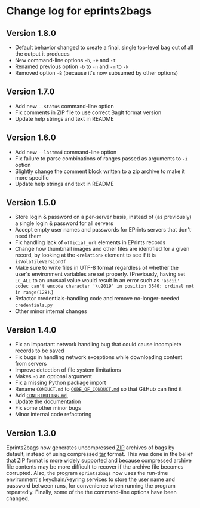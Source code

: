 Change log for eprints2bags
===========================

Version 1.8.0
-------------

* Default behavior changed to create a final, single top-level bag out of all the output it produces
* New command-line options `-b`, `-e` and `-t`
* Renamed previous option `-b` to `-n` and `-m` to `-k`
* Removed option `-B` (because it's now subsumed by other options)

Version 1.7.0
-------------

* Add new `--status` command-line option
* Fix comments in ZIP file to use correct BagIt format version
* Update help strings and text in README


Version 1.6.0
-------------

* Add new `--lastmod` command-line option
* Fix failure to parse combinations of ranges passed as arguments to `-i` option
* Slightly change the comment block written to a zip archive to make it more specific
* Update help strings and text in README


Version 1.5.0
-------------

* Store login & password on a per-server basis, instead of (as previously) a single login & password for all servers
* Accept empty user names and passwords for EPrints servers that don't need them
* Fix handling lack of `official_url` elements in EPrints records
* Change how thumbnail images and other files are identified for a given record, by looking at the `<relation>` element to see if it is `isVolatileVersionOf`
* Make sure to write files in UTF-8 format regardless of whether the user's environment variables are set properly.  (Previously, having set `LC_ALL` to an unusual value would result in an error such as `'ascii' codec can't encode character '\u2019' in position 3540: ordinal not in range(128)`.)
* Refactor credentials-handling code and remove no-longer-needed `credentials.py`
* Other minor internal changes


Version 1.4.0
-------------

* Fix an important network handling bug that could cause incomplete records to be saved
* Fix bugs in handling network exceptions while downloading content from servers
* Improve detection of file system limitations
* Makes `-o` an optional argument
* Fix a missing Python package import
* Rename `CONDUCT.md` to [`CODE_OF_CONDUCT.md`](CODE_OF_CONDUCT.md) so that GitHub can find it
* Add [`CONTRIBUTING.md`](CONTRIBUTING.md),
* Update the documentation
* Fix some other minor bugs
* Minor internal code refactoring


Version 1.3.0
-------------

Eprints2bags now generates uncompressed [ZIP](https://www.loc.gov/preservation/digital/formats/fdd/fdd000354.shtml) archives of bags by default, instead of using compressed [tar](https://en.wikipedia.org/wiki/Tar_(computing)) format.  This was done in the belief that ZIP format is more widely supported and because compressed archive file contents may be more difficult to recover if the archive file becomes corrupted.  Also, the program `eprints2bags` now uses the run-time environment's keychain/keyring services to store the user name and password between runs, for convenience when running the program repeatedly.  Finally, some of the the command-line options have been changed.
